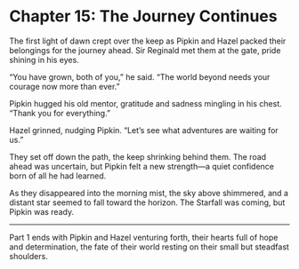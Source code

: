 # Chapter 15: The Journey Continues

The first light of dawn crept over the keep as Pipkin and Hazel packed their belongings for the journey ahead. Sir Reginald met them at the gate, pride shining in his eyes.

“You have grown, both of you,” he said. “The world beyond needs your courage now more than ever.”

Pipkin hugged his old mentor, gratitude and sadness mingling in his chest. “Thank you for everything.”

Hazel grinned, nudging Pipkin. “Let’s see what adventures are waiting for us.”

They set off down the path, the keep shrinking behind them. The road ahead was uncertain, but Pipkin felt a new strength—a quiet confidence born of all he had learned.

As they disappeared into the morning mist, the sky above shimmered, and a distant star seemed to fall toward the horizon. The Starfall was coming, but Pipkin was ready.

---

Part 1 ends with Pipkin and Hazel venturing forth, their hearts full of hope and determination, the fate of their world resting on their small but steadfast shoulders.
